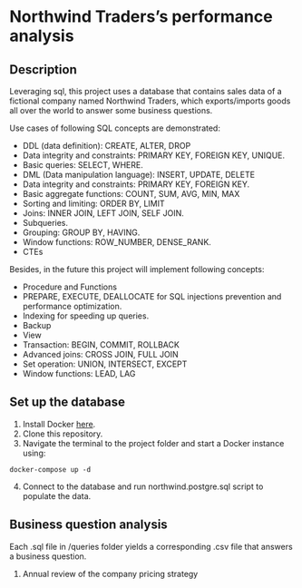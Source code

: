 # Northwind Traders’s performance analysis 

## Description 
Leveraging sql, this project uses a database that contains sales data of a fictional company named Northwind Traders, which exports/imports goods all over the world to answer some business questions.

Use cases of following SQL concepts are demonstrated: 
- DDL (data definition): CREATE, ALTER, DROP
- Data integrity and constraints: PRIMARY KEY, FOREIGN KEY, UNIQUE.
- Basic queries: SELECT, WHERE.
- DML (Data manipulation language): INSERT, UPDATE, DELETE
- Data integrity and constraints: PRIMARY KEY, FOREIGN KEY. 
- Basic aggregate functions: COUNT, SUM, AVG, MIN, MAX
- Sorting and limiting: ORDER BY, LIMIT
- Joins: INNER JOIN, LEFT JOIN, SELF JOIN.
- Subqueries.
- Grouping: GROUP BY, HAVING.
- Window functions: ROW_NUMBER, DENSE_RANK.
- CTEs

Besides, in the future this project will implement following concepts: 
- Procedure and Functions 
- PREPARE, EXECUTE, DEALLOCATE for SQL injections prevention and performance optimization. 
- Indexing for speeding up queries.
- Backup 
- View
- Transaction: BEGIN, COMMIT, ROLLBACK
- Advanced joins: CROSS JOIN, FULL JOIN
- Set operation: UNION, INTERSECT, EXCEPT
- Window functions: LEAD, LAG


## Set up the database
1. Install Docker [here](https://docs.docker.com/engine/install/).
2. Clone this repository.
3. Navigate the terminal to the project folder and start a Docker instance using: 
```
docker-compose up -d
```
4. Connect to the database and run northwind.postgre.sql script to populate the data. 

## Business question analysis 
Each .sql file in /queries folder yields a corresponding .csv file that answers a business question.

1. Annual review of the company pricing strategy
